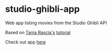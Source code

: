# studio-ghibli-app
Web app listing movies from the Studio Ghibli API

Based on [Tania Rascia's](https://github.com/taniarascia) [tutorial](https://github.com/taniarascia/sandbox/tree/master/ghibli)

Check out app [here]()
